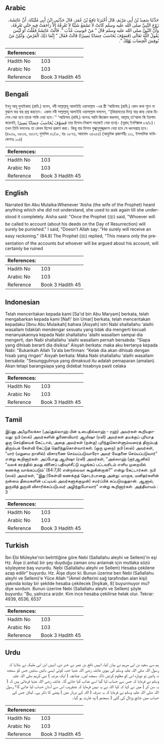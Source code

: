 ## Arabic


<div dir="rtl" lang="ar" style={{fontSize:'larger',backgroundColor:'#f8f9fa',padding:20}}>
حَدَّثَنَا سَعِيدُ بْنُ أَبِي مَرْيَمَ، قَالَ أَخْبَرَنَا نَافِعُ بْنُ عُمَرَ، قَالَ حَدَّثَنِي ابْنُ أَبِي مُلَيْكَةَ، أَنَّ عَائِشَةَ، زَوْجَ النَّبِيِّ صلى الله عليه وسلم كَانَتْ لاَ تَسْمَعُ شَيْئًا لاَ تَعْرِفُهُ إِلاَّ رَاجَعَتْ فِيهِ حَتَّى تَعْرِفَهُ، وَأَنَّ النَّبِيَّ صلى الله عليه وسلم قَالَ ‏"‏ مَنْ حُوسِبَ عُذِّبَ ‏"‏‏.‏ قَالَتْ عَائِشَةُ فَقُلْتُ أَوَ لَيْسَ يَقُولُ اللَّهُ تَعَالَى ‏(‏فَسَوْفَ يُحَاسَبُ حِسَابًا يَسِيرًا‏)‏ قَالَتْ فَقَالَ ‏"‏ إِنَّمَا ذَلِكَ الْعَرْضُ، وَلَكِنْ مَنْ نُوقِشَ الْحِسَابَ يَهْلِكْ ‏"‏‏.‏
</div>
<div style={{backgroundColor:'#f8f9fa',padding:20, marginBottom: 10}}><table> <thead> <tr> <th>References:</th> <th></th> </tr> </thead> <tbody><tr><td>Hadith No</td><td>103</td></tr><tr><td>Arabic No</td><td>103</td></tr><tr><td>Reference</td><td>Book 3 Hadith 45</td></tr></tbody></table></div>

## Bengali


<div dir="ltr" lang="bn" style={{fontSize:'larger',backgroundColor:'#f8f9fa',padding:20}}>
ইবনু আবূ মুলাইকাহ (রাযি.) বলেন, নবী সাল্লাল্লাহু আলাইহি ওয়াসাল্লাম -এর স্ত্রী ‘আয়িশাহ (রাযি.) কোন কথা শুনে না বুঝলে বার বার প্রশ্ন করতেন। একদা নবী সাল্লাল্লাহু আলাইহি ওয়াসাল্লাম বললেন, ‘‘(কিয়ামতের দিন) যার কাছ থেকে হিসেব নেয়া হবে তাকে শাস্তি দেয়া হবে।’’ ‘আয়িশাহ (রাযি.) বলেনঃ আমি জিজ্ঞেস করলাম, আল্লাহ্ তা‘আলা কি ইরশাদ করেননি, فَسَوْفَ يُحَاسَبُ حِسَابًا يَسِيرًا তার হিসাব-নিকাশ সহজেই নেয়া হবে)- (সূরাহ্ ইনশিক্বাক ৮৪/৮)। তখন তিনি বললেনঃ তা কেবল হিসেব প্রকাশ করা। কিন্তু যার হিসাব পুঙ্খানুপুঙ্খরুপে নেয়া হবে সে ধ্বংসপ্রাপ্ত হবে। (৪৯৩৯, ৬৫৩৬, ৬৫৩৭; মুসলিম ৫১/১৮, হাঃ ২৮৭৬, আহমাদ ২৪২৫৫) (আধুনিক প্রকাশনীঃ ১০১, ইসলামিক ফাউন্ডেশনঃ ১০৪)
</div>
<div style={{backgroundColor:'#f8f9fa',padding:20, marginBottom: 10}}><table> <thead> <tr> <th>References:</th> <th></th> </tr> </thead> <tbody><tr><td>Hadith No</td><td>103</td></tr><tr><td>Arabic No</td><td>103</td></tr><tr><td>Reference</td><td>Book 3 Hadith 45</td></tr></tbody></table></div>

## English


<div dir="ltr" lang="en" style={{fontSize:'larger',backgroundColor:'#f8f9fa',padding:20}}>
Narrated Ibn Abu Mulaika:Whenever 'Aisha (the wife of the Prophet) heard anything which she did not understand, she used to ask again till she understood it completely. Aisha said: "Once the Prophet (ﷺ) said, "Whoever will be called to account (about his deeds on the Day of Resurrection) will surely be punished." I said, "Doesn't Allah say: "He surely will receive an easy reckoning." (84.8) The Prophet (ﷺ) replied, "This means only the presentation of the accounts but whoever will be argued about his account, will certainly be ruined
</div>
<div style={{backgroundColor:'#f8f9fa',padding:20, marginBottom: 10}}><table> <thead> <tr> <th>References:</th> <th></th> </tr> </thead> <tbody><tr><td>Hadith No</td><td>103</td></tr><tr><td>Arabic No</td><td>103</td></tr><tr><td>Reference</td><td>Book 3 Hadith 45</td></tr></tbody></table></div>

## Indonesian


<div dir="ltr" lang="id" style={{fontSize:'larger',backgroundColor:'#f8f9fa',padding:20}}>
Telah menceritakan kepada kami [Sa'id bin Abu Maryam] berkata, telah mengabarkan kepada kami [Nafi' bin Umar] berkata, telah menceritakan kepadaku [Ibnu Abu Mulaikah] bahwa [Aisyah] istri Nabi shallallahu 'alaihi wasallam tidaklah mendengar sesuatu yang tidak dia mengerti kecuali menanyakannya kepada Nabi shallallahu 'alaihi wasallam sampai dia mengerti, dan Nabi shallallahu 'alaihi wasallam pernah bersabda: "Siapa yang dihisab berarti dia disiksa" Aisyah berkata: maka aku bertanya kepada Nabi: "Bukankah Allah Ta'ala berfirman: "Kelak dia akan dihisab dengan hisab yang ringan" Aisyah berkata: Maka Nabi shallallahu 'alaihi wasallam bersabda: "Sesungguhnya yang dimaksud itu adalah pemaparan (amalan). Akan tetapi barangsiapa yang didebat hisabnya pasti celaka
</div>
<div style={{backgroundColor:'#f8f9fa',padding:20, marginBottom: 10}}><table> <thead> <tr> <th>References:</th> <th></th> </tr> </thead> <tbody><tr><td>Hadith No</td><td>103</td></tr><tr><td>Arabic No</td><td>103</td></tr><tr><td>Reference</td><td>Book 3 Hadith 45</td></tr></tbody></table></div>

## Tamil


<div dir="ltr" lang="ta" style={{fontSize:'larger',backgroundColor:'#f8f9fa',padding:20}}>
இப்னு அபீமுலைக்கா (அப்துல்லாஹ் பின் உபைதில்லாஹ் - ரஹ்) அவர்கள் கூறியதாவது: நபி (ஸல்) அவர்களின் துணைவியார் ஆயிஷா (ரலி) அவர்கள் தமக்குப் புரியாத ஒரு செய்தியைக் கேட்டால், அதை அவர்கள் (நன்கு) புரிந்துகொள்ளும்வரைத் திரும்பத் திரும்பக் கேள்வி கேட்டுத் தெரிந்துகொள்வார்கள். (ஒரு முறை) நபி (ஸல்) அவர்கள், “யார் (மறுமை நாளில்) விசாரணை செய்யப்படுவாரோ அவர் வேதனை செய்யப்படுவார்” என்று கூறினார்கள். அப்போது ஆயிஷா (ரலி) அவர்கள், “அல்லாஹ் (குர்ஆனில்) “வலக் கரத்தில் தமது வினைப் பதிவுச்சீட்டு வழங்கப் பட்டவரிடம் எளிய முறையில் கணக்கு வாங்கப்படும்’ (84:7,8) என்றல்லவா கூறுகின்றான்?” என்று கேட்டார்கள். நபி (ஸல்) அவர்கள், “இது (கேள்வி கணக்குத் தொடர்பானது அன்று: மாறாக, மனிதர்களின் நன்மை தீமைகளின் பட்டியல் அவர்களுக்குமுன்) சமர்ப்பிக் கப்படுவதுதான். ஆனால், துருவித் துருவி விசாரிக்கப்படுபவர் அழிந்துபோவார்” என்று கூறினார்கள். அத்தியாயம் : 3
</div>
<div style={{backgroundColor:'#f8f9fa',padding:20, marginBottom: 10}}><table> <thead> <tr> <th>References:</th> <th></th> </tr> </thead> <tbody><tr><td>Hadith No</td><td>103</td></tr><tr><td>Arabic No</td><td>103</td></tr><tr><td>Reference</td><td>Book 3 Hadith 45</td></tr></tbody></table></div>

## Turkish


<div dir="ltr" lang="tr" style={{fontSize:'larger',backgroundColor:'#f8f9fa',padding:20}}>
İbn Ebi Müleyke'nin belirttiğine göre Nebi (Sallallahu aleyhi ve Sellem)'in eşi Hz. Âişe (r.anha) bir şey duyduğu zaman onu anlamak için mutlaka sözü söyleyene baş vururdu. Nebi (Sallallahu aleyhi ve Sellem) Hesaba çekilene azap edilir" buyurdu. Hz. Âişe diyor ki: Bunun üzerine ben Nebi (Sallallahu aleyhi ve Sellem)'e Yüce Allah "(Amel defterini sağ tarafından alan kişi) yakında kolay bir şekilde hesaba çekilecek [İnşikak, 8] buyurmuyor mu? diye sordum. Bunun üzerine Nebi (Sallallahu aleyhi ve Sellem) şöyle buyurdu: "Bu, yalnızca arzdır. Kim ince hesaba çekilirse helak olur. Tekrar: 4939, 6536, 6537
</div>
<div style={{backgroundColor:'#f8f9fa',padding:20, marginBottom: 10}}><table> <thead> <tr> <th>References:</th> <th></th> </tr> </thead> <tbody><tr><td>Hadith No</td><td>103</td></tr><tr><td>Arabic No</td><td>103</td></tr><tr><td>Reference</td><td>Book 3 Hadith 45</td></tr></tbody></table></div>

## Urdu


<div dir="rtl" lang="ur" style={{fontSize:'larger',backgroundColor:'#f8f9fa',padding:20}}>
ہم سے سعید بن ابی مریم نے بیان کیا، انہیں نافع بن عمر نے خبر دی، انہیں ابن ابی ملیکہ نے بتلایا کہ رسول اللہ صلی اللہ علیہ وسلم کی بیوی عائشہ رضی اللہ عنہا جب کوئی ایسی باتیں سنتیں جس کو سمجھ نہ پاتیں تو دوبارہ اس کو معلوم کرتیں تاکہ سمجھ لیں۔ چنانچہ ( ایک مرتبہ ) نبی کریم صلی اللہ علیہ وسلم نے فرمایا کہ جس سے حساب لیا گیا اسے عذاب کیا جائے گا۔ عائشہ رضی اللہ عنہا فرماتی ہیں کہ ( یہ سن کر ) میں نے کہا کہ کیا اللہ نے یہ نہیں فرمایا کہ عنقریب اس سے آسان حساب لیا جائے گا؟ رسول اللہ صلی اللہ علیہ وسلم نے فرمایا کہ یہ صرف ( اللہ کے دربار میں ) پیشی کا ذکر ہے۔ لیکن جس کے حساب میں جانچ پڑتال کی گئی ( سمجھو ) وہ غارت ہو گیا۔
</div>
<div style={{backgroundColor:'#f8f9fa',padding:20, marginBottom: 10}}><table> <thead> <tr> <th>References:</th> <th></th> </tr> </thead> <tbody><tr><td>Hadith No</td><td>103</td></tr><tr><td>Arabic No</td><td>103</td></tr><tr><td>Reference</td><td>Book 3 Hadith 45</td></tr></tbody></table></div>